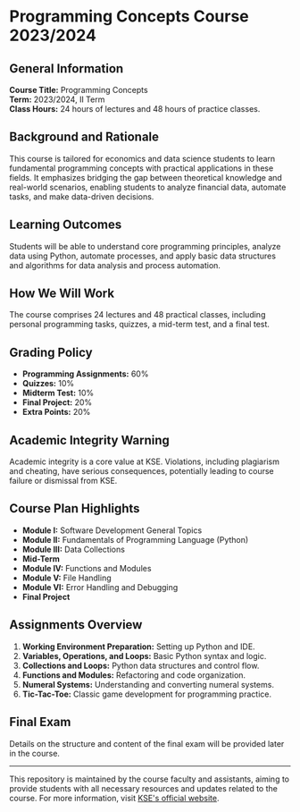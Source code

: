 # Programming Concepts Course 2023/2024

## General Information

**Course Title:** Programming Concepts  
**Term:** 2023/2024, II Term  
**Class Hours:** 24 hours of lectures and 48 hours of practice classes.

## Background and Rationale

This course is tailored for economics and data science students to learn fundamental programming concepts with practical
applications in these fields. It emphasizes bridging the gap between theoretical knowledge and real-world scenarios,
enabling students to analyze financial data, automate tasks, and make data-driven decisions.

## Learning Outcomes

Students will be able to understand core programming principles, analyze data using Python, automate processes, and
apply basic data structures and algorithms for data analysis and process automation.

## How We Will Work

The course comprises 24 lectures and 48 practical classes, including personal programming tasks, quizzes, a mid-term
test, and a final test.

## Grading Policy

- **Programming Assignments:** 60%
- **Quizzes:** 10%
- **Midterm Test:** 10%
- **Final Project:** 20%
- **Extra Points:** 20%

## Academic Integrity Warning

Academic integrity is a core value at KSE. Violations, including plagiarism and cheating, have serious consequences,
potentially leading to course failure or dismissal from KSE.

## Course Plan Highlights

- **Module I:** Software Development General Topics
- **Module II:** Fundamentals of Programming Language (Python)
- **Module III:** Data Collections
- **Mid-Term**
- **Module IV:** Functions and Modules
- **Module V:** File Handling
- **Module VI:** Error Handling and Debugging
- **Final Project**

## Assignments Overview

1. **Working Environment Preparation:** Setting up Python and IDE.
2. **Variables, Operations, and Loops:** Basic Python syntax and logic.
3. **Collections and Loops:** Python data structures and control flow.
4. **Functions and Modules:** Refactoring and code organization.
5. **Numeral Systems:** Understanding and converting numeral systems.
6. **Tic-Tac-Toe:** Classic game development for programming practice.

## Final Exam

Details on the structure and content of the final exam will be provided later in the course.

---

This repository is maintained by the course faculty and assistants, aiming to provide students with all necessary
resources and updates related to the course. For more information, visit
[KSE's official website](https://www.kse.org.ua).
